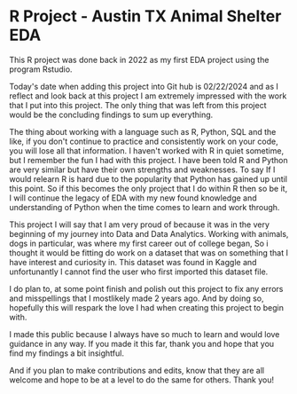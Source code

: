 # R Project - Austin TX Animal Shelter EDA
 This R project was done back in 2022 as my first EDA project using the program Rstudio. 

 Today's date when adding this project into Git hub is 02/22/2024 and as I reflect and look back at this project I am extremely impressed with the work that I put into this project. The only thing that was left from this project would be the concluding findings to sum up everything.

 The thing about working with a language such as R, Python, SQL and the like, if you don't continue to practice and consistently work on your code, you will lose all that information. I haven't worked with R in quiet sometime, but I remember the fun I had with this project. I have been told R and Python are very similar but have their own strengths and weaknesses. To say If I would relearn R is hard due to the popularity that Python has gained up until this point. So if this becomes the only project that I do within R then so be it, I will continue the legacy of EDA with my new found knowledge and understanding of Python when the time comes to learn and work through.

 This project I will say that I am very proud of because it was in the very beginning of my journey into Data and Data Analytics. Working with animals, dogs in particular, was where my first career out of college began, So i thought it would be fitting do work on a dataset that was on something that I have interest and curiosity in. This dataset was found in Kaggle and unfortunantly I cannot find the user who first imported this dataset file. 

 I do plan to, at some point finish and polish out this project to fix any errors and misspellings that I mostlikely made 2 years ago. And by doing so, hopefully this will respark the love I had when creating this project to begin with. 

 I made this public because I always have so much to learn and would love guidance in any way. If you made it this far, thank you and hope that you find my findings a bit insightful.

 And if you plan to make contributions and edits, know that they are all welcome and hope to be at a level to do the same for others. Thank you!
